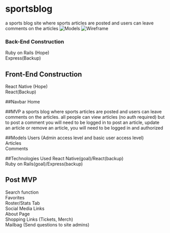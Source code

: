 # sportsblog
a sports blog site where sports articles are posted and users can leave comments on the articles
![Models](models.png)
![Wireframe](wireframe.png)
### Back-End Construction
Ruby on Rails (Hope)  
Express(Backup)  

## Front-End Construction
React Native (Hope)  
React(Backup)  

##Navbar
Home

##MVP
a sports blog where sports articles are posted and users can leave comments on the articles.
all people can view articles (no auth required)
but to post a comment you will need to be logged in
to post an article, update an article or remove an article, you will need to be logged in and authorized


##Models
Users (Admin access level and basic user access level)  
Articles  
Comments  

##Technologies Used
React Native(goal)/React(backup)  
Ruby on Rails(goal)/Express(backup)  

## Post MVP
Search function  
Favorites  
Roster/Stats Tab  
Social Media Links  
About Page  
Shopping Links (Tickets, Merch)  
Mailbag (Send questions to site admins)  
